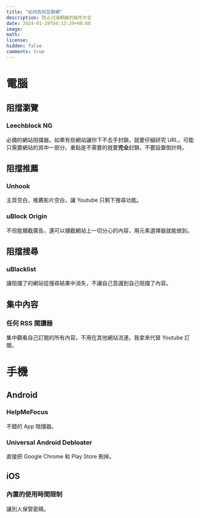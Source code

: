 ```yaml
---
title: "如何告別互聯網"
description: 防止沉淪網絡的插件大全
date: 2024-01-29T04:13:29+08:00
image: 
math: 
license: 
hidden: false
comments: true
---
```

# 電腦
## 阻擋瀏覽
### Leechblock NG
必備的網站阻擋器。如果有些網站讓你下不去手封鎖，就要仔細研究 URL，可能只需要網站的其中一部分。重點是不需要的就要**完全**封鎖，不要設置倒計時。

## 阻擋推薦

### Unhook
主頁空白，推薦影片空白，讓 Youtube 只剩下搜尋功能。

### uBlock Origin
不但能攔截廣告，還可以攔截網站上一切分心的內容，用元素選擇器就能做到。

## 阻擋搜尋
### uBlacklist
讓阻擋了的網站從搜尋結果中消失，不讓自己意識到自己阻擋了內容。

## 集中內容
### 任何 RSS 閱讀器
集中觀看自己訂閱的所有內容，不用在其他網站流連。我拿來代替 Youtube 訂閱。

# 手機
## Android
### HelpMeFocus
不錯的 App 阻擋器。

### Universal Android Debloater
直接把 Google Chrome 和 Play Store 刪掉。

## iOS
### 內置的使用時間限制
讓別人保管密碼。


